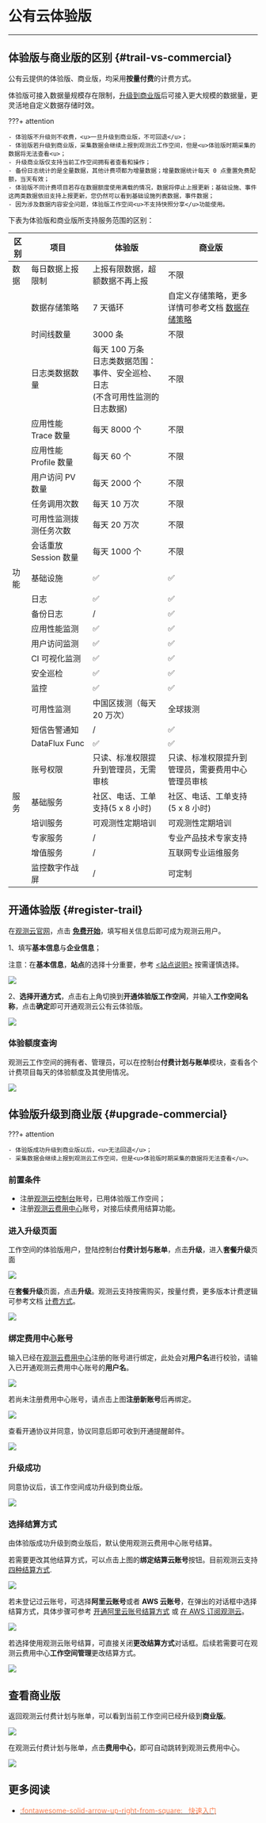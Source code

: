 # 公有云体验版
---

## 体验版与商业版的区别 {#trail-vs-commercial}

公有云提供的体验版、商业版，均采用**按量付费**的计费方式。

体验版可接入数据量规模存在限制，[升级到商业版](#upgrade-commercial)后可接入更大规模的数据量，更灵活地自定义数据存储时效。

???+ attention

    - 体验版不升级则不收费，<u>一旦升级到商业版，不可回退</u>；
    - 体验版若升级到商业版，采集数据会继续上报到观测云工作空间，但是<u>体验版时期采集的数据将无法查看<u>；
    - 升级商业版仅支持当前工作空间拥有者查看和操作；
    - 备份日志统计的是全量数据，其他计费项都为增量数据；增量数据统计每天 0 点重置免费配额，当天有效；
    - 体验版不同计费项目若存在数据额度使用满载的情况，数据将停止上报更新；基础设施、事件这两类数据依旧支持上报更新，您仍然可以看到基础设施列表数据，事件数据；
    - 因为涉及数据内容安全问题，体验版工作空间<u>不支持快照分享</u>功能使用。

下表为体验版和商业版所支持服务范围的区别：

| **区别** | **项目**  | **体验版**    | **商业版**   |
| -------- | ---------------- | ---------- | --------- |
| 数据         | 每日数据上报限制 | 上报有限数据，超额数据不再上报       | 不限 |
|          | 数据存储策略     | 7 天循环        |自定义存储策略，更多详情可参考文档 [数据存储策略](../billing/billing-method/data-storage.md) |
|          | 时间线数量 | 3000 条 | 不限    |
|          | 日志类数据数量 | 每天 100 万条<br/>日志类数据范围：事件、安全巡检、日志<br/>(不含可用性监测的日志数据) | 不限    |
|          | 应用性能 Trace 数量 | 每天 8000 个 | 不限    |
|          | 应用性能 Profile 数量 | 每天 60 个 | 不限    |
|          | 用户访问 PV 数量 | 每天 2000 个 | 不限    |
|          | 任务调用次数 | 每天 10 万次 |不限    |
|          | 可用性监测拨测任务次数 | 每天 20 万次 |  不限    |
|          | 会话重放 Session 数量 | 每天 1000 个 | 不限    |
| 功能      | 基础设施         | :white_check_mark: | :white_check_mark:    |
|          | 日志            | :white_check_mark:| :white_check_mark: | 
|          | 备份日志         | /     | :white_check_mark: | 
|          | 应用性能监测     | :white_check_mark: | :white_check_mark: | 
|          | 用户访问监测     | :white_check_mark: | :white_check_mark: | 
|          | CI 可视化监测    | :white_check_mark: | :white_check_mark: | 
|          | 安全巡检         | :white_check_mark: | :white_check_mark: | 
|          | 监控      | :white_check_mark: | :white_check_mark: | 
|          | 可用性监测       | 中国区拨测（每天 20 万次）      |全球拨测       |
|          | 短信告警通知     | /     | :white_check_mark: | 
|          | DataFlux Func    | :white_check_mark: | :white_check_mark: | 
|          | 账号权限         | 只读、标准权限提升到管理员，无需审核 | 只读、标准权限提升到管理员，需要费用中心管理员审核           |
| 服务     | 基础服务         | 社区、电话、工单支持(5 x 8 小时)     | 社区、电话、工单支持(5 x 8 小时)      |
|          | 培训服务         | 可观测性定期培训              | 可观测性定期培训      |
|          | 专家服务         | /     | 专业产品技术专家支持       |
|          | 增值服务         | /     | 互联网专业运维服务         |
|          | 监控数字作战屏   | /     | 可定制   |

## 开通体验版 {#register-trail}

在[观测云官网](https://www.guance.com/)，点击 **[免费开始](https://auth.guance.com/businessRegister)**，填写相关信息后即可成为观测云用户。

1、填写**基本信息**与**企业信息**；

注意：在**基本信息**，**站点**的选择十分重要，参考 [<站点说明>](./commercial-register.md#site) 按需谨慎选择。

![](img/commercial-register-1.png)

2、**选择开通方式**，点击右上角切换到**开通体验版工作空间**，并输入**工作空间名称**，点击**确定**即可开通观测云公有云体验版。

![](img/8.register_5.png)

### 体验额度查询

观测云工作空间的拥有者、管理员，可以在控制台**付费计划与账单**模块，查看各个计费项目每天的体验额度及其使用情况。

![](img/9.upgrade_1.png)
## 体验版升级到商业版 {#upgrade-commercial}

???+ attention

    - 体验版成功升级到商业版以后，<u>无法回退</u>；
    - 采集数据会继续上报到观测云工作空间，但是<u>体验版时期采集的数据将无法查看</u>。

### 前置条件

- 注册[观测云控制台](https://console.guance.com/)账号，已用体验版工作空间；
- 注册[观测云费用中心](https://boss.guance.com/)账号，对接后续费用结算功能。

### 进入升级页面

工作空间的体验版用户，登陆控制台**付费计划与账单**，点击**升级**，进入**套餐升级**页面

![](img/9.upgrade_1.png)

在**套餐升级**页面，点击**升级**。观测云支持按需购买，按量付费，更多版本计费逻辑可参考文档 [计费方式](../billing/billing-method/index.md)。

![](img/9.upgrade_2.png)

### 绑定费用中心账号

输入已经在[观测云费用中心](https://boss.guance.com/)注册的账号进行绑定，此处会对**用户名**进行校验，请输入已开通观测云费用中心账号的**用户名**。

![](img/9.upgrade_3.png)


若尚未注册费用中心账号，请点击上图**注册新账号**后再绑定。

![](img/7.biling_account_5.png)

查看开通协议并同意，协议同意后即可收到开通提醒邮件。

![](img/1.upgrade_agreement.png)

### 升级成功

同意协议后，该工作空间成功升级到商业版。

![](img/9.upgrade_5.png)

### 选择结算方式

由体验版成功升级到商业版后，默认使用观测云费用中心账号结算。

若需要更改其他结算方式，可以点击上图的**绑定结算云账号**按钮。目前观测云支持[四种结算方式](./billing-account/index.md).

![](img/1.upgrade_account.png)

若未登记过云账号，可选择**阿里云账号**或者 **AWS 云账号**，在弹出的对话框中选择结算方式，具体步骤可参考 [开通阿里云账号结算方式](../billing/billing-account/aliyun-account.md) 或 [在 AWS 订阅观测云](../billing/billing-account/aws-account.md)。

![](img/9.upgrade_7.png)

若选择使用观测云账号结算，可直接关闭**更改结算方式**对话框。后续若需要可在观测云费用中心**工作空间管理**更改结算方式。

![](img/9.upgrade_9.png)


## 查看商业版

返回观测云付费计划与账单，可以看到当前工作空间已经升级到**商业版**。

![](img/9.upgrade_10.png)

在观测云付费计划与账单，点击**费用中心**，即可自动跳转到观测云费用中心。

![](img/9.upgrade_11.png)

## 更多阅读

<div class="grid cards" markdown>

- [<font color="coral"> :fontawesome-solid-arrow-up-right-from-square: &nbsp; 快速入门</font>](../getting-started/index.md)

<br/>

</div>

